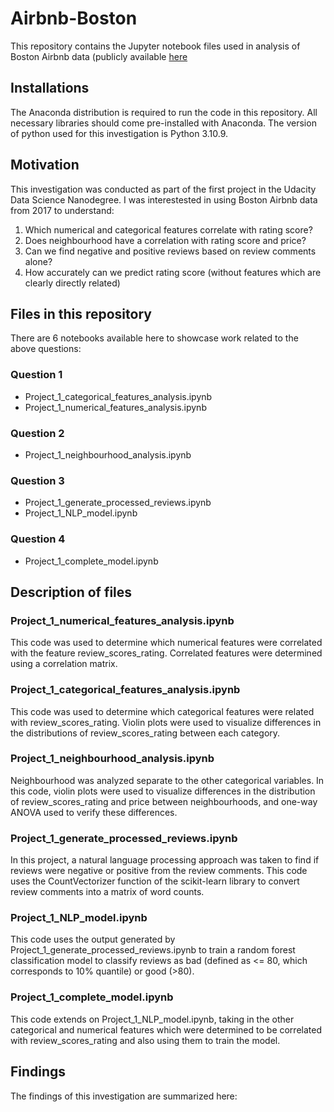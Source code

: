 # Airbnb-Boston
This repository contains the Jupyter notebook files used in analysis of Boston Airbnb data (publicly available [here](https://www.kaggle.com/datasets/airbnb/boston)

## Installations
The Anaconda distribution is required to run the code in this repository. All necessary libraries should come pre-installed with Anaconda. 
The version of python used for this investigation is Python 3.10.9. 

## Motivation
This investigation was conducted as part of the first project in the Udacity Data Science Nanodegree. I was interestested in using Boston Airbnb data from 2017 to understand:

1. Which numerical and categorical features correlate with rating score?
2. Does neighbourhood have a correlation with rating score and price? 
3. Can we find negative and positive reviews based on review comments alone?
4. How accurately can we predict rating score (without features which are clearly directly related)

## Files in this repository
There are 6 notebooks available here to showcase work related to the above questions:

### Question 1
- Project_1_categorical_features_analysis.ipynb
- Project_1_numerical_features_analysis.ipynb

### Question 2
- Project_1_neighbourhood_analysis.ipynb

### Question 3
- Project_1_generate_processed_reviews.ipynb
- Project_1_NLP_model.ipynb

### Question 4
- Project_1_complete_model.ipynb

## Description of files

### Project_1_numerical_features_analysis.ipynb
This code was used to determine which numerical features were correlated with the feature review_scores_rating. Correlated features were determined using a correlation matrix.

### Project_1_categorical_features_analysis.ipynb
This code was used to determine which categorical features were related with review_scores_rating. Violin plots were used to visualize differences in the distributions of review_scores_rating between each category.

### Project_1_neighbourhood_analysis.ipynb
Neighbourhood was analyzed separate to the other categorical variables. In this code, violin plots were used to visualize differences in the distribution of review_scores_rating and price between neighbourhoods, and one-way ANOVA used to verify these differences.

### Project_1_generate_processed_reviews.ipynb
In this project, a natural language processing approach was taken to find if reviews were negative or positive from the review comments. This code uses the CountVectorizer function of the scikit-learn library to convert review comments into a matrix of word counts. 

### Project_1_NLP_model.ipynb
This code uses the output generated by Project_1_generate_processed_reviews.ipynb to train a random forest classification model to classify reviews as bad (defined as <= 80, which corresponds to 10% quantile) or good (>80).

### Project_1_complete_model.ipynb
This code extends on Project_1_NLP_model.ipynb, taking in the other categorical and numerical features which were determined to be correlated with review_scores_rating and also using them to train the model. 

## Findings
The findings of this investigation are summarized here:
